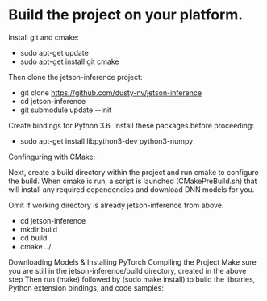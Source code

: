 # Build the project on your platform.

Install git and cmake:

- sudo apt-get update
- sudo apt-get install git cmake

Then clone the jetson-inference project:

- git clone https://github.com/dusty-nv/jetson-inference
- cd jetson-inference
- git submodule update --init

Create bindings for Python 3.6. Install these packages before proceeding:

- sudo apt-get install libpython3-dev python3-numpy

Confinguring with CMake:

Next, create a build directory within the project and run cmake to configure the build. 
When cmake is run, a script is launched (CMakePreBuild.sh) that will install any required dependencies and download DNN models for you.

Omit if working directory is already jetson-inference from above.
- cd jetson-inference 
- mkdir build
- cd build
- cmake ../

Downloading Models & Installing PyTorch
Compiling the Project
Make sure you are still in the jetson-inference/build directory, created in the above step
Then run (make) followed by (sudo make install) to build the libraries, Python extension bindings, and code samples:
